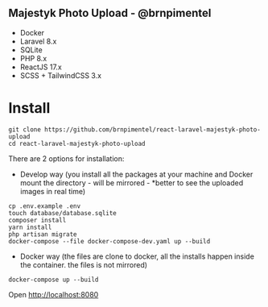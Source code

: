 ## Majestyk Photo Upload - @brnpimentel

- Docker
- Laravel 8.x
- SQLite
- PHP 8.x 
- ReactJS 17.x
- SCSS + TailwindCSS 3.x


# Install


```
git clone https://github.com/brnpimentel/react-laravel-majestyk-photo-upload
cd react-laravel-majestyk-photo-upload
```

There are 2 options for installation:

- Develop way  (you install all the packages at your machine and Docker mount the directory - will be mirrored - *better to see the uploaded images in real time)

```
cp .env.example .env
touch database/database.sqlite
composer install
yarn install
php artisan migrate
docker-compose --file docker-compose-dev.yaml up --build 
```

- Docker way (the files are clone to docker, all the installs happen inside the container. the files is not mirrored)
```
docker-compose up --build
```

Open [http://localhost:8080](http://localhost:8080)
